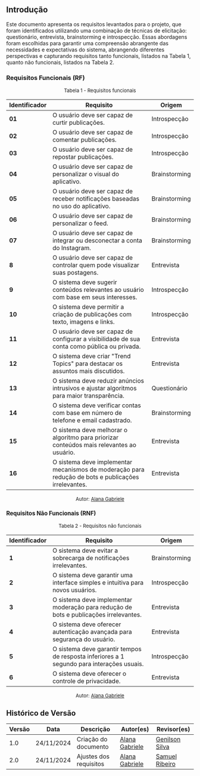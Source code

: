 ## Introdução

Este documento apresenta os requisitos levantados para o projeto, que foram identificados utilizando uma combinação de técnicas de elicitação: questionário, entrevista, brainstorming e introspecção. Essas abordagens foram escolhidas para garantir uma compreensão abrangente das necessidades e expectativas do sistema, abrangendo diferentes perspectivas e capturando requisitos tanto funcionais, listados na Tabela 1, quanto não funcionais, listados na Tabela 2.

### Requisitos Funcionais (RF)

<font size="2"><p style="text-align: center">Tabela 1 - Requisitos funcionais </p></font>

| **Identificador** | **Requisito**                                                                                       | **Origem**    |
| ----------------- | --------------------------------------------------------------------------------------------------- | ------------- |
| **01**            | O usuário deve ser capaz de curtir publicações.                                                     | Introspecção  |
| **02**            | O usuário deve ser capaz de comentar publicações.                                                   | Introspecção  |
| **03**            | O usuário deve ser capaz de repostar publicações.                                                   | Introspecção  |
| **04**            | O usuário deve ser capaz de personalizar o visual do aplicativo.                                    | Brainstorming |
| **05**            | O usuário deve ser capaz de receber notificações baseadas no uso do aplicativo.                     | Brainstorming |
| **06**            | O usuário deve ser capaz de personalizar o feed.                                                    | Brainstorming |
| **07**            | O usuário deve ser capaz de integrar ou desconectar a conta do Instagram.                           | Brainstorming |
| **8**             | O usuário deve ser capaz de controlar quem pode visualizar suas postagens.                          | Entrevista    |
| **9**             | O sistema deve sugerir conteúdos relevantes ao usuário com base em seus interesses.                 | Introspecção  |
| **10**            | O sistema deve permitir a criação de publicações com texto, imagens e links.                        | Introspecção  |
| **11**            | O usuário deve ser capaz de configurar a visibilidade de sua conta como pública ou privada.         | Entrevista    |
| **12**            | O sistema deve criar "Trend Topics" para destacar os assuntos mais discutidos.                      | Entrevista    |
| **13**            | O sistema deve reduzir anúncios intrusivos e ajustar algoritmos para maior transparência.           | Questionário  |
| **14**            | O sistema deve verificar contas com base em número de telefone e email cadastrado.                  | Brainstorming |
| **15**            | O sistema deve melhorar o algoritmo para priorizar conteúdos mais relevantes ao usuário.            | Entrevista    |
| **16**            | O sistema deve implementar mecanismos de moderação para redução de bots e publicações irrelevantes. | Entrevista    |

<font size="2"><p style="text-align: center; font-size: 14px;">
Autor: <a href="https://github.com/alanagabriele" target="_blank">Alana Gabriele </a>

### Requisitos Não Funcionais (RNF)

<font size="2"><p style="text-align: center">Tabela 2 - Requisitos não funcionais </p></font>

| **Identificador** | **Requisito**                                                                             | **Origem**    |
| ----------------- | ----------------------------------------------------------------------------------------- | ------------- |
| **1**             | O sistema deve evitar a sobrecarga de notificações irrelevantes.                          | Brainstorming |
| **2**             | O sistema deve garantir uma interface simples e intuitiva para novos usuários.            | Introspecção  |
| **3**             | O sistema deve implementar moderação para redução de bots e publicações irrelevantes.     | Entrevista    |
| **4**             | O sistema deve oferecer autenticação avançada para segurança do usuário.                  | Entrevista    |
| **5**             | O sistema deve garantir tempos de resposta inferiores a 1 segundo para interações usuais. | Introspecção  |
| **6**             | O sistema deve oferecer o controle de privacidade.                                        | Entrevista    |

<font size="2"><p style="text-align: center; font-size: 14px;">
Autor: <a href="https://github.com/alanagabriele" target="_blank">Alana Gabriele </a>

## Histórico de Versão

| **Versão** | **Data**   | **Descrição**          | **Autor(es)**                                      | **Revisor(es)**                                    |
| ---------- | ---------- | ---------------------- | -------------------------------------------------- | -------------------------------------------------- |
| 1.0        | 24/11/2024 | Criação do documento   | [Alana Gabriele](https://github.com/alanagabriele) | [Genilson Silva](https://github.com/GenilsonJrs)   |
| 2.0        | 24/11/2024 | Ajustes dos requisitos | [Alana Gabriele](https://github.com/alanagabriele) | [Samuel Ribeiro](https://github.com/SamuelRicosta) |

